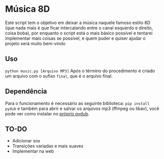 # Música 8D
Este script tem o objetivo em deixar a música naquele famoso estilo 8D (que nada mais é que ficar intercalando entre o canal esquerdo e direito, coisa boba), por enquanto o script está o mais básico possível e tentarei implementar mais coisas se possível, e quem puder e quiser ajudar o projeto será muito bem-vindo

## Uso
``python music.py [Arquivo MP3]``
Após o término do procedimento é criado um arquivo com o sufixo ``final``, que é o arquivo final.

## Dependência
Para o funcionamento é necessário as seguinte biblioteca:
``pip install pydub``
e também para abrir e salvar os arquivos mp3 (ffmpeg ou libav), você pode ver como instalar no [próprio pydub](https://github.com/jiaaro/pydub#getting-ffmpeg-set-up).

## TO-DO
- Adicionar sox
- Transições variadas e mais suaves
- Implementar na web
